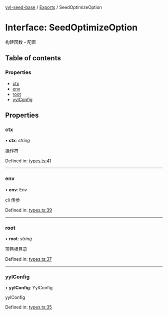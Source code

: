 [yyl-seed-base](../README.md) / [Exports](../modules.md) / SeedOptimizeOption

# Interface: SeedOptimizeOption

构建函数 - 配置

## Table of contents

### Properties

- [ctx](seedoptimizeoption.md#ctx)
- [env](seedoptimizeoption.md#env)
- [root](seedoptimizeoption.md#root)
- [yylConfig](seedoptimizeoption.md#yylconfig)

## Properties

### ctx

• **ctx**: *string*

操作符

Defined in: [types.ts:41](https://github.com/yyl-team/yyl-seed-base/blob/39c10b4/src/types.ts#L41)

___

### env

• **env**: Env

cli 传参

Defined in: [types.ts:39](https://github.com/yyl-team/yyl-seed-base/blob/39c10b4/src/types.ts#L39)

___

### root

• **root**: *string*

项目根目录

Defined in: [types.ts:37](https://github.com/yyl-team/yyl-seed-base/blob/39c10b4/src/types.ts#L37)

___

### yylConfig

• **yylConfig**: YylConfig

yylConfig

Defined in: [types.ts:35](https://github.com/yyl-team/yyl-seed-base/blob/39c10b4/src/types.ts#L35)
